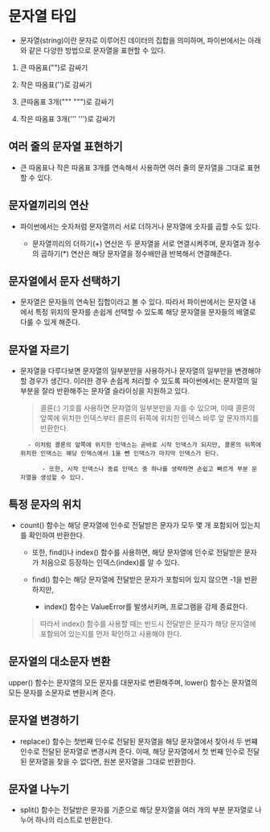 # 문자열 타입

- 문자열(string)이란 문자로 이루어진 데이터의 집합을 의미하며, 파이썬에서는 아래와 같은 다양한 방법으로 문자열을 표현할 수 있다.

1. 큰 따옴표("")로 감싸기

2. 작은 따옴표('')로 감싸기

3. 큰따옴표 3개(""" """)로 감싸기

4. 작은 따옴표 3개(''' ''')로 감싸기


## 여러 줄의 문자열 표현하기

- 큰 따옴표나 작은 따옴표 3개를 연속해서 사용하면 여러 줄의 문자열을 그대로 표현할 수 있다.


## 문자열끼리의 연산

- 파이썬에서는 숫자처럼 문자열끼리 서로 더하거나 문자열에 숫자를 곱할 수도 있다. 

    - 문자열끼리의 더하기(+) 연산은 두 문자열을 서로 연결시켜주며, 문자열과 정수의 곱하기(*) 연산은 해당 문자열을 정수배만큼 반복해서 연결해준다.



## 문자열에서 문자 선택하기

- 문자열은 문자들의 연속된 집합이라고 볼 수 있다. 따라서 파이썬에서는 문자열 내에서 특정 위치의 문자를 손쉽게 선택할 수 있도록 해당 문자열을 문자들의 배열로 다룰 수 있게 해준다.


## 문자열 자르기

- 문자열을 다루다보면 문자열의 일부분만을 사용하거나 문자열의 일부만을 변경해야 할 경우가 생긴다. 이러한 경우 손쉽게 처리할 수 있도록 파이썬에서는 문자열의 일부분을 잘라 반환해주는 문자열 슬라이싱을 지원하고 있다.

    > 콜론(:) 기호를 사용하면 문자열의 일부분만을 자를 수 있으며, 이때 콜론의 앞쪽에 위치한 인덱스부터 콜론의 뒤쪽에 위치한 인덱스 바루 앞 문자까지를 반환한다.

        - 이처럼 콜론의 앞쪽에 위치한 인덱스는 곧바로 시작 인덱스가 되지만, 콜론의 뒤쪽에 위치한 인덱스는 해당 인덱스에서 1을 뺀 인덱스가 마지막 인덱스가 된다.

            - 또한, 시작 인덱스나 종료 인덱스 중 하나를 생략하면 손쉽고 빠르게 부분 문자열을 생성할 수 있다.



## 특정 문자의 위치

- count() 함수는 해당 문자열에 인수로 전달받은 문자가 모두 몇 개 포함되어 있는지를 확인하여 반환한다.

    - 또한, find()나 index() 함수를 사용하면, 해당 문자열에 인수로 전달받은 문자가 처음으로 등장하는 인덱스(index)를 알 수 있다.

    - find() 함수는 해당 문자열에 전달받은 문자가 포함되어 있지 않으면 -1을 반환하지만,

        - index() 함수는 ValueError를 발생시키며, 프로그램을 강제 종료한다.
    
    > 따라서 index() 함수를 사용할 때는 반드시 전달받은 문자가 해당 문자열에 포함되어 있는지를 먼저 확인하고 사용해야 한다.



## 문자열의 대소문자 변환

upper() 함수는 문자열의 모든 문자를 대문자로 변환해주며, lower() 함수는 문자열의 모든 문자를 소문자로 변환시켜 준다.



## 문자열 변경하기

- replace() 함수는 첫번째 인수로 전달된 문자열을 해당 문자열에서 찾아서 두 번쨰 인수로 전달된 문자열로 변경시켜 준다. 이때, 해당 문자열에서 첫 번째 인수로 전달된 문자열을 찾을 수 없다면, 원본 문자열을 그대로 반환한다.



## 문자열 나누기

- split() 함수는 전달받은 문자를 기준으로 해당 문자열을 여러 개의 부분 문자열로 나누어 하나의 리스트로 반환한다.